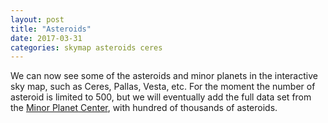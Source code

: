 ```yaml
---
layout: post
title: "Asteroids"
date: 2017-03-31
categories: skymap asteroids ceres
---
```


We can now see some of the asteroids and minor planets in the interactive sky
map, such as Ceres, Pallas, Vesta, etc.  For the moment the number of asteroid
is limited to 500, but we will eventually add the full data set from the [Minor
Planet Center], with hundred of thousands of asteroids.

[Minor Planet Center]: http://www.minorplanetcenter.net/data
